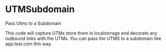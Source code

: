 # UTMSubdomain
Pass Utms to a Subdomain

This code will capture UTMs store them in localstorage and decorate any outbound links with the UTMs.  You can pass the UTMS to a subdomain like app.test.com this way.
